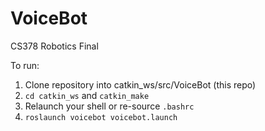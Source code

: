 # VoiceBot
CS378 Robotics Final

To run:


1. Clone repository into catkin_ws/src/VoiceBot (this repo)
2. `cd catkin_ws` and `catkin_make`
3. Relaunch your shell or re-source `.bashrc`
4. `roslaunch voicebot voicebot.launch`
